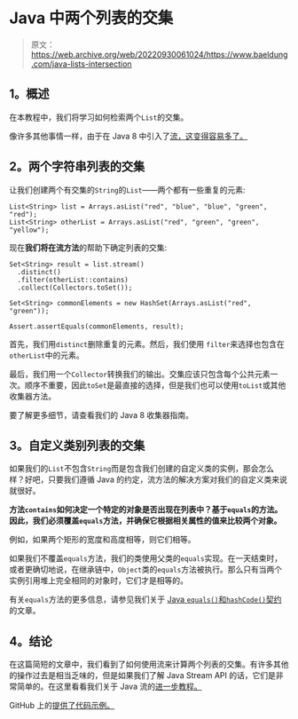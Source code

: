 # Java 中两个列表的交集

> 原文：<https://web.archive.org/web/20220930061024/https://www.baeldung.com/java-lists-intersection>

## 1。概述

在本教程中，我们将学习如何检索两个`List`的交集。

像许多其他事情一样，由于在 Java 8 中引入了[流，这变得容易多了。](/web/20220926180850/https://www.baeldung.com/java-streams)

## 2。两个字符串列表的交集

让我们创建两个有交集的`String`的`List`——两个都有一些重复的元素:

```
List<String> list = Arrays.asList("red", "blue", "blue", "green", "red");
List<String> otherList = Arrays.asList("red", "green", "green", "yellow");
```

现在**我们将在流方法**的帮助下确定列表的交集:

```
Set<String> result = list.stream()
  .distinct()
  .filter(otherList::contains)
  .collect(Collectors.toSet());

Set<String> commonElements = new HashSet(Arrays.asList("red", "green"));

Assert.assertEquals(commonElements, result);
```

首先，我们用`distinct`删除重复的元素。然后，我们使用 `filter`来选择也包含在`otherList`中的元素。

最后，我们用一个`Collector`转换我们的输出。交集应该只包含每个公共元素一次。顺序不重要，因此`toSet`是最直接的选择，但是我们也可以使用`toList`或其他收集器方法。

要了解更多细节，请查看我们的 Java 8 收集器指南。

## 3。自定义类别列表的交集

如果我们的`List`不包含`String`而是包含我们创建的自定义类的实例，那会怎么样？好吧，只要我们遵循 Java 的约定，流方法的解决方案对我们的自定义类来说就很好。

**方法`contains`如何决定一个特定的对象是否出现在列表中？基于`equals`的方法。因此，我们必须覆盖`equals`方法，并确保它根据相关属性的值来比较两个对象。**

例如，如果两个矩形的宽度和高度相等，则它们相等。

如果我们不覆盖`equals`方法，我们的类使用父类的`equals`实现。在一天结束时，或者更确切地说，在继承链中，`Object`类的`equals`方法被执行。那么只有当两个实例引用堆上完全相同的对象时，它们才是相等的。

有关`equals`方法的更多信息，请参见我们关于 [Java `equals()`和`hashCode()`契约](/web/20220926180850/https://www.baeldung.com/java-equals-hashcode-contracts)的文章。

## 4。结论

在这篇简短的文章中，我们看到了如何使用流来计算两个列表的交集。有许多其他的操作过去是相当乏味的，但是如果我们了解 Java Stream API 的话，它们是非常简单的。在这里看看我们关于 Java 流的[进一步教程。](/web/20220926180850/https://www.baeldung.com/java-streams)

GitHub 上的[提供了代码示例。](https://web.archive.org/web/20220926180850/https://github.com/eugenp/tutorials/tree/master/core-java-modules/core-java-collections-list-2)